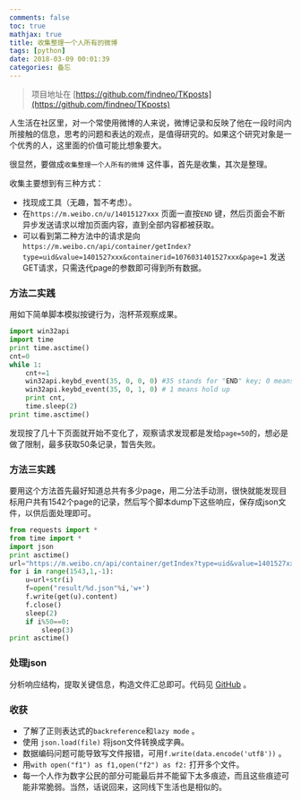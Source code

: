 ```yaml
---
comments: false
toc: true
mathjax: true
title: 收集整理一个人所有的微博
tags: [python]
date: 2018-03-09 00:01:39
categories: 备忘
---
```


> 项目地址在  [https://github.com/findneo/TKposts](https://github.com/findneo/TKposts) 

人生活在社区里，对一个常使用微博的人来说，微博记录和反映了他在一段时间内所接触的信息，思考的问题和表达的观点，是值得研究的。如果这个研究对象是一个优秀的人，这里面的价值可能比想象要大。

很显然，要做成`收集整理一个人所有的微博` 这件事，首先是收集，其次是整理。

收集主要想到有三种方式：

- 找现成工具（无趣，暂不考虑）。
- 在`https://m.weibo.cn/u/14015127xxx` 页面一直按`END` 键，然后页面会不断异步发送请求以增加页面内容，直到全部内容都被获取。
- 可以看到第二种方法中的请求是向`https://m.weibo.cn/api/container/getIndex?type=uid&value=1401527xxx&containerid=1076031401527xxx&page=1` 发送GET请求，只需迭代page的参数即可得到所有数据。

### 方法二实践

用如下简单脚本模拟按键行为，泡杯茶观察成果。

```python
import win32api
import time
print time.asctime()
cnt=0
while 1:
	cnt+=1
	win32api.keybd_event(35, 0, 0, 0) #35 stands for "END" key; 0 means hold down
 	win32api.keybd_event(35, 0, 1, 0) # 1 means hold up 
	print cnt,
	time.sleep(2)
print time.asctime()
```

发现按了几十下页面就开始不变化了，观察请求发现都是发给`page=50`的，想必是做了限制，最多获取50条记录，暂告失败。

### 方法三实践

要用这个方法首先最好知道总共有多少page，用二分法手动测，很快就能发现目标用户共有1542个page的记录，然后写个脚本dump下这些响应，保存成json文件，以供后面处理即可。

```python
from requests import * 
from time import *
import json
print asctime()
url="https://m.weibo.cn/api/container/getIndex?type=uid&value=1401527xxx&containerid=1076031401527xxx&page="
for i in range(1543,1,-1):
	u=url+str(i)
	f=open("result/%d.json"%i,'w+')
	f.write(get(u).content)
	f.close()
	sleep(2)
	if i%50==0:
		sleep(3)
print asctime()
```

### 处理json

分析响应结构，提取关键信息，构造文件汇总即可。代码见  [GitHub](https://github.com/findneo/TKposts/blob/master/parse_json.py) 。

### 收获

- 了解了正则表达式的`backreference`和`lazy mode` 。
- 使用 `json.load(file)` 将json文件转换成字典。
- 数据编码问题可能导致写文件报错，可用`f.write(data.encode('utf8'))` 。
- 用`with open("f1") as f1,open("f2") as f2:` 打开多个文件。
- 每一个人作为数字公民的部分可能最后并不能留下太多痕迹，而且这些痕迹可能非常脆弱。当然，话说回来，这同线下生活也是相似的。

